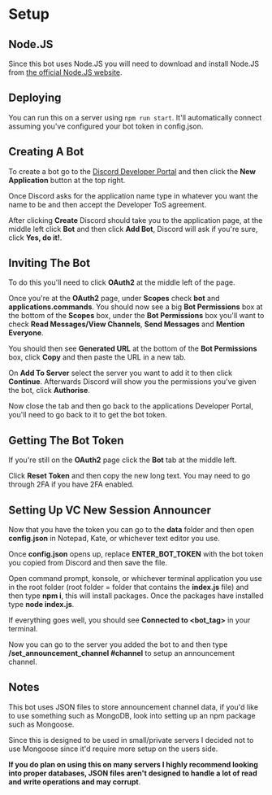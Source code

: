# Setup
## Node.JS
Since this bot uses Node.JS you will need to download and install Node.JS from [the official Node.JS website](https://nodejs.org/en/).

## Deploying

You can run this on a server using `npm run start`. It'll automatically connect assuming you've configured your bot token in config.json.

## Creating A Bot
To create a bot go to the [Discord Developer Portal](https://discord.com/developers/applications) and then click the **New Application** button at the top right.

Once Discord asks for the application name type in whatever you want the name to be and then accept the Developer ToS agreement.

After clicking **Create** Discord should take you to the application page, at the middle left click **Bot** and then click **Add Bot**, Discord will ask if you're sure, click **Yes, do it!**.

## Inviting The Bot
To do this you'll need to click **OAuth2** at the middle left of the page.

Once you're at the **OAuth2** page, under **Scopes** check **bot** and **applications.commands**.
You should now see a big **Bot Permissions** box at the bottom of the **Scopes** box, under the **Bot Permissions** box you'll want to check **Read Messages/View Channels**, **Send Messages** and **Mention Everyone**.

You should then see **Generated URL** at the bottom of the **Bot Permissions** box, click **Copy** and then paste the URL in a new tab.

On **Add To Server** select the server you want to add it to then click **Continue**.
Afterwards Discord will show you the permissions you've given the bot, click **Authorise**.

Now close the tab and then go back to the applications Developer Portal, you'll need to go back to it to get the bot token.

## Getting The Bot Token
If you're still on the **OAuth2** page click the **Bot** tab at the middle left.

Click **Reset Token** and then copy the new long text.
You may need to go through 2FA if you have 2FA enabled.

## Setting Up VC New Session Announcer
Now that you have the token you can go to the **data** folder and then open **config.json** in Notepad, Kate, or whichever text editor you use.

Once **config.json** opens up, replace **ENTER_BOT_TOKEN** with the bot token you copied from Discord and then save the file.

Open command prompt, konsole, or whichever terminal application you use in the root folder (root folder = folder that contains the **index.js** file) and then type **npm i**, this will install packages.
Once the packages have installed type **node index.js**.

If everything goes well, you should see **Connected to <bot_tag>** in your terminal.

Now you can go to the server you added the bot to and then type **/set_announcement_channel #channel** to setup an announcement channel.

## Notes
This bot uses JSON files to store announcement channel data, if you'd like to use something such as MongoDB, look into setting up an npm package such as Mongoose.

Since this is designed to be used in small/private servers I decided not to use Mongoose since it'd require more setup on the users side.

**If you do plan on using this on many servers I highly recommend looking into proper databases, JSON files aren't designed to handle a lot of read and write operations and may corrupt**.
